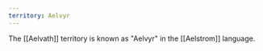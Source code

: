 ```yaml
---
territory: Aelvyr
---
```

The [[Aelvath]] territory is known as "Aelvyr" in the [[Aelstrom]] language.